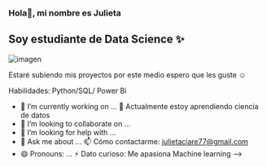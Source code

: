 ### Hola👋, mi nombre es Julieta

## Soy estudiante de Data Science ✨

![imagen](https://stories.freepiklabs.com/api/vectors/contact-us/rafiki/render?color=&background=complete&hide=)

Estaré subiendo mis proyectos por este medio espero que les guste ☺️

Habilidades: Python/SQL/ Power Bi


- 🔭 I’m currently working on ...
🌱 Actualmente estoy aprendiendo ciencia de datos
- 👯 I’m looking to collaborate on ...
- 🤔 I’m looking for help with ...
- 💬 Ask me about ...
📫 Cómo contactarme: julietaciare77@gmail.com
- 😄 Pronouns: ...
⚡ Dato curioso: Me apasiona Machine learning
-->
